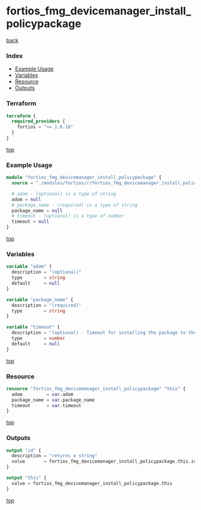 # fortios_fmg_devicemanager_install_policypackage

[back](../fortios.md)

### Index

- [Example Usage](#example-usage)
- [Variables](#variables)
- [Resource](#resource)
- [Outputs](#outputs)

### Terraform

```terraform
terraform {
  required_providers {
    fortios = ">= 1.6.18"
  }
}
```

[top](#index)

### Example Usage

```terraform
module "fortios_fmg_devicemanager_install_policypackage" {
  source = "./modules/fortios/r/fortios_fmg_devicemanager_install_policypackage"

  # adom - (optional) is a type of string
  adom = null
  # package_name - (required) is a type of string
  package_name = null
  # timeout - (optional) is a type of number
  timeout = null
}
```

[top](#index)

### Variables

```terraform
variable "adom" {
  description = "(optional)"
  type        = string
  default     = null
}

variable "package_name" {
  description = "(required)"
  type        = string
}

variable "timeout" {
  description = "(optional) - Timeout for installing the package to the target, default: 3 minutes"
  type        = number
  default     = null
}
```

[top](#index)

### Resource

```terraform
resource "fortios_fmg_devicemanager_install_policypackage" "this" {
  adom         = var.adom
  package_name = var.package_name
  timeout      = var.timeout
}
```

[top](#index)

### Outputs

```terraform
output "id" {
  description = "returns a string"
  value       = fortios_fmg_devicemanager_install_policypackage.this.id
}

output "this" {
  value = fortios_fmg_devicemanager_install_policypackage.this
}
```

[top](#index)